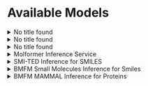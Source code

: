 # Available Models

<details markdown><summary>No title found</summary>
<div markdown>

[:carbon-icn-github: generation_inference_service](#https://github.com/acceleratedscience/generation_inference_service){ .md-button }
[Instructions](/docs/model-service/prepackaged-models-beta/#deployment-via-container){ .md-button .md-button--tertiary }  

Lorem ipsum dolor sit amet, consectetur adipiscing elit. Nam est risus, euismod vitae dapibus id, aliquam et velit. Nam rutrum gravida euismod. Donec posuere dui sodales massa blandit, et laoreet sapien varius. Fusce ut molestie leo. Nullam facilisis posuere quam, vel pellentesque dui. Donec elementum tincidunt quam vitae eleifend. Curabitur sed eleifend ligula.

</div>
</details>

<details markdown><summary>No title found</summary>
<div markdown>

[:carbon-icn-github: property_inference_service](#https://github.com/acceleratedscience/property_inference_service){ .md-button }
[Instructions](/docs/model-service/prepackaged-models-beta/#deployment-via-container){ .md-button .md-button--tertiary }  

Lorem ipsum dolor sit amet, consectetur adipiscing elit. Nam est risus, euismod vitae dapibus id, aliquam et velit. Nam rutrum gravida euismod. Donec posuere dui sodales massa blandit, et laoreet sapien varius. Fusce ut molestie leo. Nullam facilisis posuere quam, vel pellentesque dui. Donec elementum tincidunt quam vitae eleifend. Curabitur sed eleifend ligula.

</div>
</details>

<details markdown><summary>No title found</summary>
<div markdown>

[:carbon-icn-github: moler_inference_service](#https://github.com/acceleratedscience/moler_inference_service){ .md-button }
[Instructions](/docs/model-service/prepackaged-models-beta/#deployment-via-container){ .md-button .md-button--tertiary }  

Lorem ipsum dolor sit amet, consectetur adipiscing elit. Nam est risus, euismod vitae dapibus id, aliquam et velit. Nam rutrum gravida euismod. Donec posuere dui sodales massa blandit, et laoreet sapien varius. Fusce ut molestie leo. Nullam facilisis posuere quam, vel pellentesque dui. Donec elementum tincidunt quam vitae eleifend. Curabitur sed eleifend ligula.

</div>
</details>

<details markdown><summary>Molformer Inference Service</summary>
<div markdown>

[:carbon-icn-github: molformer_inference_service](#https://github.com/acceleratedscience/molformer_inference_service){ .md-button }
[Instructions](/docs/model-service/prepackaged-models-beta/#deployment-via-container){ .md-button .md-button--tertiary }  

Lorem ipsum dolor sit amet, consectetur adipiscing elit. Nam est risus, euismod vitae dapibus id, aliquam et velit. Nam rutrum gravida euismod. Donec posuere dui sodales massa blandit, et laoreet sapien varius. Fusce ut molestie leo. Nullam facilisis posuere quam, vel pellentesque dui. Donec elementum tincidunt quam vitae eleifend. Curabitur sed eleifend ligula.

</div>
</details>

<details markdown><summary>SMI-TED Inference for SMILES</summary>
<div markdown>

[:carbon-icn-github: openad-model-smited](#https://github.com/acceleratedscience/openad-model-smited){ .md-button }
[compose.yml](https://github.com/acceleratedscience/openad-model-smited/raw/main/compose.yaml){ .md-button .md-button--primary download='compose.yml' }
[Instructions](/docs/model-service/prepackaged-models-beta/#deployment-via-container-composeyml){ .md-button .md-button--tertiary }  

Lorem ipsum dolor sit amet, consectetur adipiscing elit. Nam est risus, euismod vitae dapibus id, aliquam et velit. Nam rutrum gravida euismod. Donec posuere dui sodales massa blandit, et laoreet sapien varius. Fusce ut molestie leo. Nullam facilisis posuere quam, vel pellentesque dui. Donec elementum tincidunt quam vitae eleifend. Curabitur sed eleifend ligula.

</div>
</details>

<details markdown><summary>BMFM Small Molecules Inference for Smiles</summary>
<div markdown>

[:carbon-icn-github: bmfm-sm](#https://github.com/acceleratedscience/bmfm-sm){ .md-button }
[compose.yml](https://github.com/acceleratedscience/bmfm-sm/raw/main/compose.yaml){ .md-button .md-button--primary download='compose.yml' }
[Instructions](/docs/model-service/prepackaged-models-beta/#deployment-via-container-composeyml){ .md-button .md-button--tertiary }  

Lorem ipsum dolor sit amet, consectetur adipiscing elit. Nam est risus, euismod vitae dapibus id, aliquam et velit. Nam rutrum gravida euismod. Donec posuere dui sodales massa blandit, et laoreet sapien varius. Fusce ut molestie leo. Nullam facilisis posuere quam, vel pellentesque dui. Donec elementum tincidunt quam vitae eleifend. Curabitur sed eleifend ligula.

</div>
</details>

<details markdown><summary>BMFM MAMMAL Inference for Proteins</summary>
<div markdown>

[:carbon-icn-github: bmfm_mammal_inference](#https://github.com/acceleratedscience/bmfm_mammal_inference){ .md-button }
[compose.yml](https://github.com/acceleratedscience/bmfm_mammal_inference/raw/main/compose.yaml){ .md-button .md-button--primary download='compose.yml' }
[Instructions](/docs/model-service/prepackaged-models-beta/#deployment-via-container-composeyml){ .md-button .md-button--tertiary }  

Lorem ipsum dolor sit amet, consectetur adipiscing elit. Nam est risus, euismod vitae dapibus id, aliquam et velit. Nam rutrum gravida euismod. Donec posuere dui sodales massa blandit, et laoreet sapien varius. Fusce ut molestie leo. Nullam facilisis posuere quam, vel pellentesque dui. Donec elementum tincidunt quam vitae eleifend. Curabitur sed eleifend ligula.

</div>
</details>
